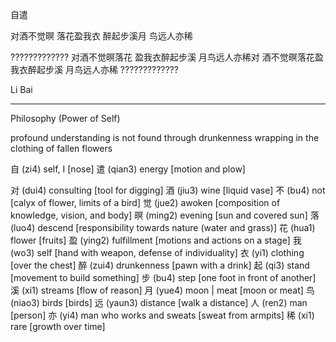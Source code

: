 自遣

对酒不觉暝
落花盈我衣
醉起步溪月
鸟远人亦稀

?????????????
对酒不觉暝落花
盈我衣醉起步溪
月鸟远人亦稀对
酒不觉暝落花盈
我衣醉起步溪
月鸟远人亦稀
?????????????

Li Bai

---

Philosophy (Power of Self)

profound understanding is not found through drunkenness
wrapping in the clothing of fallen flowers

自 (zi4) self, I [nose]
遣 (qian3) energy [motion and plow]

对 (dui4) consulting [tool for digging]
酒 (jiu3) wine [liquid vase]
不 (bu4) not [calyx of flower, limits of a bird]
觉 (jue2) awoken [composition of knowledge, vision, and body]
暝 (ming2) evening [sun and covered sun]
落 (luo4) descend [responsibility towards nature (water and grass)]
花 (hua1) flower [fruits]
盈 (ying2) fulfillment [motions and actions on a stage]
我 (wo3) self [hand with weapon, defense of individuality]
衣 (yi1) clothing [over the chest]
醉 (zui4) drunkenness [pawn with a drink]
起 (qi3) stand [movement to build something]
步 (bu4) step [one foot in front of another]
溪 (xi1) streams [flow of reason]
月 (yue4) moon | meat [moon or meat]
鸟 (niao3) birds [birds]
远 (yaun3) distance [walk a distance]
人 (ren2) man [person]
亦 (yi4) man who works and sweats [sweat from armpits]
稀 (xi1) rare [growth over time]

